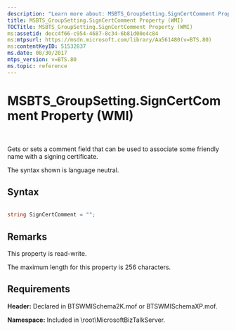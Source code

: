 ```yaml
---
description: "Learn more about: MSBTS_GroupSetting.SignCertComment Property (WMI)"
title: MSBTS_GroupSetting.SignCertComment Property (WMI)
TOCTitle: MSBTS_GroupSetting.SignCertComment Property (WMI)
ms:assetid: decc4f66-c954-4687-8c34-6b81d00e4c84
ms:mtpsurl: https://msdn.microsoft.com/library/Aa561480(v=BTS.80)
ms:contentKeyID: 51532837
ms.date: 08/30/2017
mtps_version: v=BTS.80
ms.topic: reference
---
```


# MSBTS\_GroupSetting.SignCertComment Property (WMI)

 

Gets or sets a comment field that can be used to associate some friendly name with a signing certificate.

The syntax shown is language neutral.

## Syntax

```C#
  
string SignCertComment = "";   
```

## Remarks

This property is read-write.

The maximum length for this property is 256 characters.

## Requirements

**Header:** Declared in BTSWMISchema2K.mof or BTSWMISchemaXP.mof.

**Namespace:** Included in \\root\\MicrosoftBizTalkServer.

